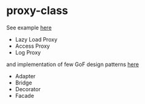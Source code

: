 # proxy-class

See example [here](example/proxies)

- Lazy Load Proxy
- Access Proxy
- Log Proxy

and implementation of few GoF design patterns [here](example/GoF)

- Adapter
- Bridge
- Decorator
- Facade